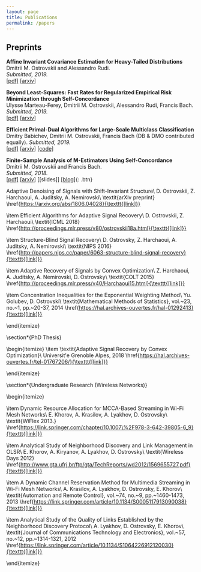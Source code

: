 ```yaml
---
layout: page
title: Publications
permalink: /papers
---
```


## Preprints ##


__Affine Invariant Covariance Estimation for Heavy-Tailed Distributions__  
Dmitrii M. Ostrovskii and Alessandro Rudi.  
_Submitted, 2019._  
[[pdf]](https://arxiv.org/pdf/1902.03086.pdf) 
[[arxiv]](https://arxiv.org/abs/1902.03086) 


__Beyond Least-Squares: Fast Rates for Regularized Empirical Risk Minimization through Self-Concordance__  
Ulysse Marteau-Ferey, Dmitrii M. Ostrovskii, Alessandro Rudi, Francis Bach.  
_Submitted, 2019._  
[[pdf]](https://arxiv.org/pdf/1902.03046.pdf) 
[[arxiv]](https://arxiv.org/abs/1902.03046)

__Efficient Primal-Dual Algorithms for Large-Scale Multiclass Classification__  
Dmitry Babichev, Dmitrii M. Ostrovskii, Francis Bach (DB & DMO contributed equally).
_Submitted, 2019._  
[[pdf]](https://128.84.21.199/pdf/1902.03755.pdf) 
[[arxiv]](https://128.84.21.199/abs/1902.03755)
[[code]](https://github.com/flykiller/sublinear-svm)


__Finite-Sample Analysis of M-Estimators Using Self-Concordance__  
Dmitrii M. Ostrovskii and Francis Bach.  
_Submitted, 2018._  
[[pdf]](https://arxiv.org/pdf/1810.06838.pdf)
[[arxiv]](https://arxiv.org/abs/1810.06838)
[[slides]] 
[[blog]](https://ostrodmit.github.io/blog/2018/11/12/self-concordance-part-1/){: .btn}

Adaptive Denoising of Signals with Shift-Invariant Structure\\
D. Ostrovskii, Z. Harchaoui, A. Juditsky, A. Nemirovski\\
\textit{arXiv preprint} 
\href{https://arxiv.org/abs/1806.04028}{\texttt{[link]}}

\item
Efficient Algorithms for Adaptive Signal Recovery\\
D. Ostrovskii, Z. Harchaoui\\
\textit{ICML 2018} 
\href{http://proceedings.mlr.press/v80/ostrovskii18a.html}{\texttt{[link]}}

\item
Structure-Blind Signal Recovery\\
D. Ostrovsky, Z. Harchaoui, A. Juditsky, A. Nemirovski\\
\textit{NIPS 2016}
\href{http://papers.nips.cc/paper/6063-structure-blind-signal-recovery}{\texttt{[link]}}

\item
Adaptive Recovery of Signals by Convex Optimization\\
Z. Harchaoui, A. Juditsky, A. Nemirovski, D. Ostrovsky\\
\textit{COLT 2015} 
\href{http://proceedings.mlr.press/v40/Harchaoui15.html}{\texttt{[link]}}

\item
Concentration Inequalities for the Exponential Weighting Method\\
Yu. Golubev, D. Ostrovski\\
\textit{Mathematical Methods of Statistics}, vol.~23, no.~1, pp.~20-37, 2014
\href{https://hal.archives-ouvertes.fr/hal-01292413}{\texttt{[link]}}

\end{itemize}

\section*{PhD Thesis}

\begin{itemize}
\item
\textit{Adaptive Signal Recovery by Convex Optimization}\\
Universit\'e Grenoble Alpes, 2018
\href{https://hal.archives-ouvertes.fr/tel-01767206/}{\texttt{[link]}}

\end{itemize}

\section*{Undergraduate Research (Wireless Networks)}

\begin{itemize}

\item
Dynamic Resource Allocation for MCCA-Based Streaming in Wi-Fi Mesh Networks\\
E.  Khorov, A. Krasilov, A. Lyakhov, D. Ostrovsky\\
\textit{WiFlex 2013.} 
\href{https://link.springer.com/chapter/10.1007\%2F978-3-642-39805-6_9}{\texttt{[link]}}

\item
Analytical Study of Neighborhood Discovery and Link Management in OLSR\\
E. Khorov, A. Kiryanov, A. Lyakhov, D. Ostrovsky\\
\textit{Wireless Days 2012}
\href{http://www.gta.ufrj.br/ftp/gta/TechReports/wd2012/1569655727.pdf}{\texttt{[link]}}

\item
A Dynamic Channel Reservation Method for Multimedia Streaming in Wi-Fi Mesh Networks\\
A. Krasilov, A. Lyakhov, D. Ostrovsky, E. Khorov\\
\textit{Automation and Remote Control}, vol.~74, no.~9, pp.~1460-1473, 2013
\href{https://link.springer.com/article/10.1134/S0005117913090038}{\texttt{[link]}}
  
\item
Analytical Study of the Quality of Links Established by the Neighborhood Discovery Protocol\\
A. Lyakhov, D. Ostrovsky, E. Khorov\\
\textit{Journal of Communications Technology and Electronics}, vol.~57, no.~12, pp.~1314-1321, 2012
\href{https://link.springer.com/article/10.1134/S1064226912120030}{\texttt{[link]}}

\end{itemize}